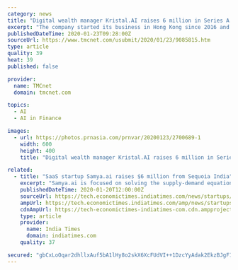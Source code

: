 ```yaml
---
category: news
title: "Digital wealth manager Kristal.AI raises 6 million in Series A funding"
excerpt: "The company started its business in Hong Kong since 2016 and now it is planning to use its Series A funding, to bring its AI-driven personalized wealth platform to more countries in APAC regions. Artificial Intelligence has long been hailed as the future of fintech, and Singapore-based digital wealth management platform Kristal.AI is proving ..."
publishedDateTime: 2020-01-23T09:28:00Z
sourceUrl: https://www.tmcnet.com/usubmit/2020/01/23/9085815.htm
type: article
quality: 39
heat: 39
published: false

provider:
  name: TMCnet
  domain: tmcnet.com

topics:
  - AI
  - AI in Finance

images:
  - url: https://photos.prnasia.com/prnvar/20200123/2700689-1
    width: 600
    height: 400
    title: "Digital wealth manager Kristal.AI raises 6 million in Series A funding"

related:
  - title: "SaaS startup Samya.ai raises $6 million from Sequoia India"
    excerpt: "Samya.ai is focused on solving the supply-demand equation in the volatile and complex consumer goods industry using technology. Aditi Shrivastava | ETtech | Updated: January 20, 2020, 18:06 IST (L-R) Deepinder Dhingra, Shelly Singh, Shailendra Singh, Paven Palety Samya.ai, a SaaS platform that helps the consumer packaged goods industry optimize ..."
    publishedDateTime: 2020-01-20T12:00:00Z
    sourceUrl: https://tech.economictimes.indiatimes.com/news/startups/saas-startup-samya-ai-raises-6-million-from-sequoia-india/73432128
    ampUrl: https://tech.economictimes.indiatimes.com/amp/news/startups/saas-startup-samya-ai-raises-6-million-from-sequoia-india/73432128
    cdnAmpUrl: https://tech-economictimes-indiatimes-com.cdn.ampproject.org/c/s/tech.economictimes.indiatimes.com/amp/news/startups/saas-startup-samya-ai-raises-6-million-from-sequoia-india/73432128
    type: article
    provider:
      name: India Times
      domain: indiatimes.com
    quality: 37

secured: "gbCxLoOqar2dhllxAuf5bA1lHy8o2skX6XcFUdVI++1DzcYyAdak2EkzBJgF10wpQGoFX6LBBRI8eqxSwRaE0Sw19AKJ+NUN8vE6D7v6tnHhJ/X3UCqNt/iEAvO55v76MFkZGvbwk+p9uk/SxfzK+pRDgHi2kKK2vgl8zPFqNsCNvDy3dcdtp7FVwcn5AgNZOSB8hNwTtH9/7QAg+td/tPbpm6LjBGdka7F/sD7zdS+smErERTrcSiDrc3yVZBA66GWpgeu6pGYXsZqseR0TDaSIrr0OyfoGB/Uws4UQM2PnA5z4qOPVxmfRzxI8EMVl;hi+ZhbDPlz5js0R8LyGY8w=="
---
```


